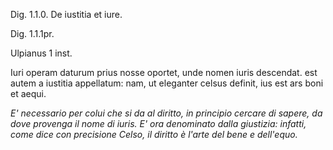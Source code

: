 Dig. 1.1.0. De iustitia et iure.

Dig. 1.1.1pr.

Ulpianus 1 inst.

Iuri operam daturum prius nosse oportet, unde nomen iuris descendat. est autem a iustitia appellatum: nam, ut eleganter celsus definit, ius est ars boni et aequi.

*E' necessario per colui che si da al diritto, in principio cercare di sapere, da dove provenga il nome di iuris. E' ora denominato dalla giustizia: infatti, come dice con precisione Celso, il diritto  è l'arte del bene e dell'equo.*